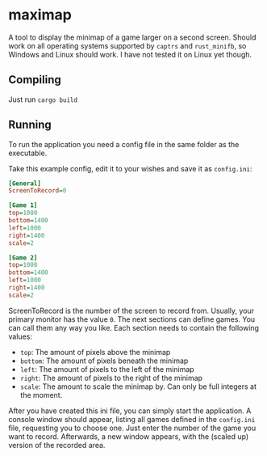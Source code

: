 # maximap
A tool to display the minimap of a game larger on a second screen. Should work on all operating systems supported by `captrs` and `rust_minifb`, so Windows and Linux should work. I have not tested it on Linux yet though.

## Compiling
Just run `cargo build`

## Running
To run the application you need a config file in the same folder as the executable.

Take this example config, edit it to your wishes and save it as `config.ini`:

```INI
[General]
ScreenToRecord=0

[Game 1]
top=1000
bottom=1400
left=1000
right=1400
scale=2

[Game 2]
top=1000
bottom=1400
left=1000
right=1400
scale=2
```

ScreenToRecord is the number of the screen to record from. Usually, your primary monitor has the value `0`.
The next sections can define games. You can call them any way you like. Each section needs to contain the following values:

* `top`: The amount of pixels above the minimap
* `bottom`: The amount of pixels beneath the minimap
* `left`: The amount of pixels to the left of the minimap
* `right`: The amount of pixels to the right of the minimap
* `scale`: The amount to scale the minimap by. Can only be full integers at the moment.


After you have created this ini file, you can simply start the application. A console window should appear, listing all games defined in the `config.ini` file, requesting you to choose one. Just enter the number of the game you want to record.
Afterwards, a new window appears, with the (scaled up) version of the recorded area.
